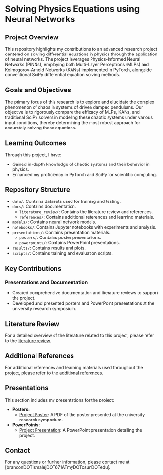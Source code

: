 # Solving Physics Equations using Neural Networks

## Project Overview
This repository highlights my contributions to an advanced research project centered on solving differential equations in physics through the application of neural networks. The project leverages Physics-Informed Neural Networks (PINNs), employing both Multi-Layer Perceptrons (MLPs) and Kolmogorov-Arnold Networks (KANs) implemented in PyTorch, alongside conventional SciPy differential equation solving methods.

## Goals and Objectives
The primary focus of this research is to explore and elucidate the complex phenomenon of chaos in systems of driven damped pendulums. Our objective is to rigorously compare the efficacy of MLPs, KANs, and traditional SciPy solvers in modeling these chaotic systems under various input conditions, thereby determining the most robust approach for accurately solving these equations.

## Learning Outcomes
Through this project, I have:
- Gained in-depth knowledge of chaotic systems and their behavior in physics.
- Enhanced my proficiency in PyTorch and SciPy for scientific computing.

## Repository Structure
- `data/`: Contains datasets used for training and testing.
- `docs/`: Contains documentation.
  - `literature_review/`: Contains the literature review and references.
  - `references/`: Contains additional references and learning materials.
- `models/`: Contains neural network models.
- `notebooks/`: Contains Jupyter notebooks with experiments and analysis.
- `presentations/`: Contains presentation materials.
  - `posters/`: Contains poster presentations.
  - `powerpoints/`: Contains PowerPoint presentations.
- `results/`: Contains results and plots.
- `scripts/`: Contains training and evaluation scripts.

## Key Contributions


### Presentations and Documentation
- Created comprehensive documentation and literature reviews to support the project.
- Developed and presented posters and PowerPoint presentations at the university research symposium.

## Literature Review
For a detailed overview of the literature related to this project, please refer to the [literature review](docs/literature_review/literature_review.md).

## Additional References
For additional references and learning materials used throughout the project, please refer to the [additional references](docs/references/additional_references.md).


## Presentations
This section includes my presentations for the project:
- **Posters:**
  - [Project Poster](presentations/project_poster.pdf): A PDF of the poster presented at the university research symposium.
- **PowerPoints:**
  - [Project Presentation](presentations/project_presentation.pptx): A PowerPoint presentation detailing the project.

## Contact
For any questions or further information, please contact me at [brandonDOTismalejDOT671ATmyDOTcsunDOTedu].
